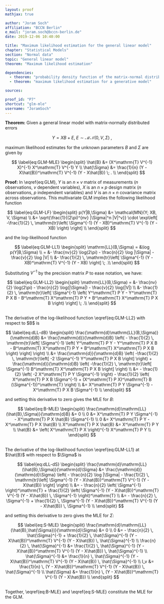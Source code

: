 ```yaml
---
layout: proof
mathjax: true

author: "Joram Soch"
affiliation: "BCCN Berlin"
e_mail: "joram.soch@bccn-berlin.de"
date: 2019-12-06 10:40:00

title: "Maximum likelihood estimation for the general linear model"
chapter: "Statistical Models"
section: "Normal data"
topic: "General linear model"
theorem: "Maximum likelihood estimation"

dependencies:
  - theorem: "probability density function of the matrix-normal distribution"
  - theorem: "maximum likelihood estimation for a generative model"

sources:

proof_id: "P7"
shortcut: "glm-mle"
username: "JoramSoch"
---
```



**Theorem:** Given a general linear model with matrix-normally distributed errors

$$ \label{eq:GLM}
Y = X B + E, \; E \sim \mathcal{MN}(0, V, \Sigma) \; ,
$$

maximum likelihood estimates for the unknown parameters $B$ and $\Sigma$ are given by

$$ \label{eq:GLM-MLE}
\begin{split}
\hat{B} &= (X^\mathrm{T} V^{-1} X)^{-1} X^\mathrm{T} V^{-1} Y \\
\hat{\Sigma} &= \frac{1}{n} (Y - X\hat{B})^\mathrm{T} V^{-1} (Y - X\hat{B}) \; . \\
\end{split}
$$


**Proof:** In \eqref{eq:GLM}, $Y$ is an $n \times v$ matrix of measurements ($n$ observations, $v$ dependent variables), $X$ is an $n \times p$ design matrix ($n$ observations, $p$ independent variables) and $V$ is an $n \times n$ covariance matrix across observations. This multivariate GLM implies the following likelihood function

$$ \label{eq:GLM-LF}
\begin{split}
p(Y|B,\Sigma) &= \mathcal{MN}(Y; XB, V, \Sigma) \\
&= \sqrt{\frac{1}{(2\pi)^{nv} |\Sigma|^n |V|^v}} \cdot \exp\left[ -\frac{1}{2} \, \mathrm{tr}\left( \Sigma^{-1} (Y - XB)^\mathrm{T} V^{-1} (Y - XB) \right)  \right] \\
\end{split}
$$

and the log-likelihood function

$$ \label{eq:GLM-LL1}
\begin{split}
\mathrm{LL}(B,\Sigma) = &\log p(Y|B,\Sigma) \\
= &- \frac{nv}{2} \log(2\pi) - \frac{n}{2} \log |\Sigma| - \frac{v}{2} \log |V| \\
&- \frac{1}{2} \, \mathrm{tr}\left[ \Sigma^{-1} (Y - XB)^\mathrm{T} V^{-1} (Y - XB) \right] \; .\\
\end{split}
$$

Substituting $V^{-1}$ by the precision matrix $P$ to ease notation, we have:

$$ \label{eq:GLM-LL2}
\begin{split}
\mathrm{LL}(B,\Sigma) = &- \frac{nv}{2} \log(2\pi) - \frac{n}{2} \log(|\Sigma|) - \frac{v}{2} \log(|V|) \\
&- \frac{1}{2} \, \mathrm{tr}\left[ \Sigma^{-1} \left( Y^\mathrm{T} P Y - Y^\mathrm{T} P X B - B^\mathrm{T} X^\mathrm{T} P Y + B^\mathrm{T} X^\mathrm{T} P X B \right) \right] \; .\\
\end{split}
$$

<br>
The derivative of the log-likelihood function \eqref{eq:GLM-LL2} with respect to $B$ is

$$ \label{eq:dLL-dB}
\begin{split}
\frac{\mathrm{d}\mathrm{LL}(B,\Sigma)}{\mathrm{d}B} &= \frac{\mathrm{d}}{\mathrm{d}B} \left( - \frac{1}{2} \, \mathrm{tr}\left[ \Sigma^{-1} \left( Y^\mathrm{T} P Y - Y^\mathrm{T} P X B - B^\mathrm{T} X^\mathrm{T} P Y + B^\mathrm{T} X^\mathrm{T} P X B \right) \right] \right) \\
&= \frac{\mathrm{d}}{\mathrm{d}B} \left( -\frac{1}{2} \, \mathrm{tr}\left[ -2 \Sigma^{-1} Y^\mathrm{T} P X B \right] \right) + \frac{\mathrm{d}}{\mathrm{d}B} \left( -\frac{1}{2} \, \mathrm{tr}\left[ \Sigma^{-1} B^\mathrm{T} X^\mathrm{T} P X B \right] \right) \\
&= - \frac{1}{2} \left( -2 X^\mathrm{T} P Y \Sigma^{-1} \right) - \frac{1}{2} \left( X^\mathrm{T} P X B \Sigma^{-1} + (X^\mathrm{T} P X)^\mathrm{T} B (\Sigma^{-1})^\mathrm{T} \right) \\
&= X^\mathrm{T} P Y \Sigma^{-1} - X^\mathrm{T} P X B \Sigma^{-1} \\
\end{split}
$$

and setting this derivative to zero gives the MLE for $B$:

$$ \label{eq:B-MLE}
\begin{split}
\frac{\mathrm{d}\mathrm{LL}(\hat{B},\Sigma)}{\mathrm{d}B} &= 0 \\
0 &= X^\mathrm{T} P Y \Sigma^{-1} - X^\mathrm{T} P X \hat{B} \Sigma^{-1} \\
0 &= X^\mathrm{T} P Y - X^\mathrm{T} P X \hat{B} \\
X^\mathrm{T} P X \hat{B} &= X^\mathrm{T} P Y \\
\hat{B} &= \left( X^\mathrm{T} P X \right)^{-1} X^\mathrm{T} P Y \\
\end{split}
$$

<br>
The derivative of the log-likelihood function \eqref{eq:GLM-LL1} at $\hat{B}$ with respect to $\Sigma$ is

$$ \label{eq:dLL-dS}
\begin{split}
\frac{\mathrm{d}\mathrm{LL}(\hat{B},\Sigma)}{\mathrm{d}\Sigma} &= \frac{\mathrm{d}}{\mathrm{d}\Sigma} \left( - \frac{n}{2} \log |\Sigma| - \frac{1}{2} \, \mathrm{tr}\left[ \Sigma^{-1} (Y - X\hat{B})^\mathrm{T} V^{-1} (Y - X\hat{B}) \right] \right) \\
&= - \frac{n}{2} \left( \Sigma^{-1} \right)^\mathrm{T} + \frac{1}{2} \left( \Sigma^{-1} (Y - X\hat{B})^\mathrm{T} V^{-1} (Y - X\hat{B}) \, \Sigma^{-1} \right)^\mathrm{T} \\
&= - \frac{n}{2} \, \Sigma^{-1} + \frac{1}{2} \, \Sigma^{-1} (Y - X\hat{B})^\mathrm{T} V^{-1} (Y - X\hat{B}) \, \Sigma^{-1} \\
\end{split}
$$

and setting this derivative to zero gives the MLE for $\Sigma$:

$$ \label{eq:S-MLE}
\begin{split}
\frac{\mathrm{d}\mathrm{LL}(\hat{B},\hat{\Sigma})}{\mathrm{d}\Sigma} &= 0 \\
0 &= - \frac{n}{2} \, \hat{\Sigma}^{-1} + \frac{1}{2} \, \hat{\Sigma}^{-1} (Y - X\hat{B})^\mathrm{T} V^{-1} (Y - X\hat{B}) \, \hat{\Sigma}^{-1} \\
\frac{n}{2} \, \hat{\Sigma}^{-1} &= \frac{1}{2} \, \hat{\Sigma}^{-1} (Y - X\hat{B})^\mathrm{T} V^{-1} (Y - X\hat{B}) \, \hat{\Sigma}^{-1} \\
\hat{\Sigma}^{-1} &= \frac{1}{n} \, \hat{\Sigma}^{-1} (Y - X\hat{B})^\mathrm{T} V^{-1} (Y - X\hat{B}) \, \hat{\Sigma}^{-1} \\
I_v &= \frac{1}{n} \, (Y - X\hat{B})^\mathrm{T} V^{-1} (Y - X\hat{B}) \, \hat{\Sigma}^{-1} \\
\hat{\Sigma} &= \frac{1}{n} \, (Y - X\hat{B})^\mathrm{T} V^{-1} (Y - X\hat{B}) \\
\end{split}
$$

<br>
Together, \eqref{eq:B-MLE} and \eqref{eq:S-MLE} constitute the MLE for the GLM.